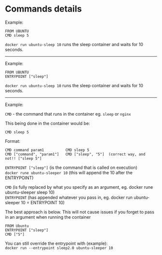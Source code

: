# Commands details

Example:
```
FROM UBUNTU
CMD sleep 5
```

`docker run ubuntu-sleep 10`  runs the sleep container and waits for 10 seconds.   

---

Example:
```
FROM UBUNTU
ENTRYPOINT ["sleep"]
```

`docker run ubuntu-sleep 10` runs the sleep container and waits for 10 seconds.

---

Example:







`CMD` - the command that runs in the container eg. `sleep` or `nginx`



This being done in the container would be:
```
CMD sleep 5
```

Format:
```
CMD command param1			CMD sleep 5
CMD ["command", "param1"]	CMD ["sleep", "5"]  (correct way, and not!! ["sleep 5"]
```

`ENTRYPOINT ["sleep"]`  (is the command that is called on execution)  
`docker rune ubuntu-sleeper 10`  (this will append the 10 after the ENTRYPOINT)  

`CMD`  (is fully replaced by what you specify as an argument, eg. docker rune ubuntu-sleeper sleep 10)  
`ENTRYPOINT`  (has appended whatever you pass in, eg. docker run ubuntu-sleeper 10 = ENTRYPOINT 10)  


The best approach is below. This will not cause issues if you forget to pass in an argument when running the container  
```
FROM Ubuntu
ENTRYPOINT ["sleep"]
CMD ["5"]
```

You can still override the entrypoint with (example):  
`docker run --entrypoint sleep2.0 ubuntu-sleeper 10` 